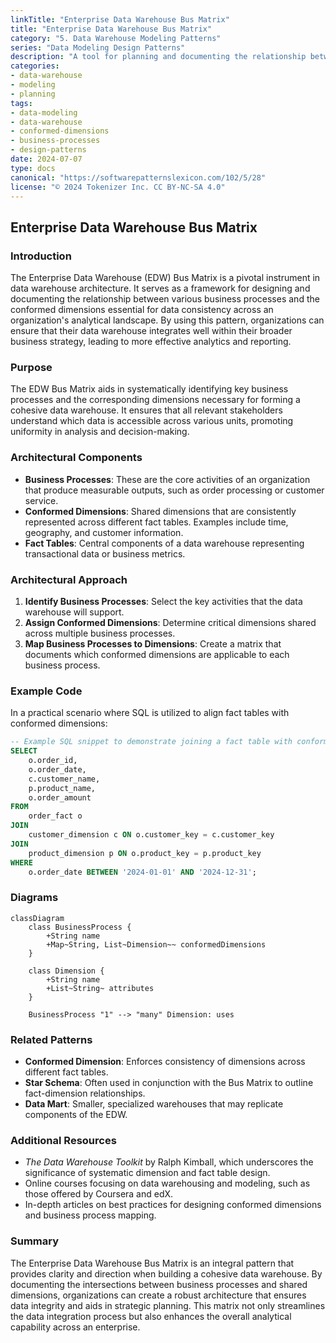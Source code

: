 ```yaml
---
linkTitle: "Enterprise Data Warehouse Bus Matrix"
title: "Enterprise Data Warehouse Bus Matrix"
category: "5. Data Warehouse Modeling Patterns"
series: "Data Modeling Design Patterns"
description: "A tool for planning and documenting the relationship between business processes and shared dimensions."
categories:
- data-warehouse
- modeling
- planning
tags:
- data-modeling
- data-warehouse
- conformed-dimensions
- business-processes
- design-patterns
date: 2024-07-07
type: docs
canonical: "https://softwarepatternslexicon.com/102/5/28"
license: "© 2024 Tokenizer Inc. CC BY-NC-SA 4.0"
---
```


## Enterprise Data Warehouse Bus Matrix

### Introduction
The Enterprise Data Warehouse (EDW) Bus Matrix is a pivotal instrument in data warehouse architecture. It serves as a framework for designing and documenting the relationship between various business processes and the conformed dimensions essential for data consistency across an organization's analytical landscape. By using this pattern, organizations can ensure that their data warehouse integrates well within their broader business strategy, leading to more effective analytics and reporting.

### Purpose
The EDW Bus Matrix aids in systematically identifying key business processes and the corresponding dimensions necessary for forming a cohesive data warehouse. It ensures that all relevant stakeholders understand which data is accessible across various units, promoting uniformity in analysis and decision-making.

### Architectural Components
- **Business Processes**: These are the core activities of an organization that produce measurable outputs, such as order processing or customer service.
- **Conformed Dimensions**: Shared dimensions that are consistently represented across different fact tables. Examples include time, geography, and customer information.
- **Fact Tables**: Central components of a data warehouse representing transactional data or business metrics.

### Architectural Approach
1. **Identify Business Processes**: Select the key activities that the data warehouse will support.
2. **Assign Conformed Dimensions**: Determine critical dimensions shared across multiple business processes.
3. **Map Business Processes to Dimensions**: Create a matrix that documents which conformed dimensions are applicable to each business process.

### Example Code
In a practical scenario where SQL is utilized to align fact tables with conformed dimensions:

```sql
-- Example SQL snippet to demonstrate joining a fact table with conformed dimensions
SELECT 
    o.order_id,
    o.order_date,
    c.customer_name,
    p.product_name,
    o.order_amount
FROM 
    order_fact o
JOIN
    customer_dimension c ON o.customer_key = c.customer_key
JOIN
    product_dimension p ON o.product_key = p.product_key
WHERE 
    o.order_date BETWEEN '2024-01-01' AND '2024-12-31';
```

### Diagrams

```mermaid
classDiagram
    class BusinessProcess {
        +String name
        +Map~String, List~Dimension~~ conformedDimensions
    }
    
    class Dimension {
        +String name
        +List~String~ attributes
    }

    BusinessProcess "1" --> "many" Dimension: uses
```

### Related Patterns
- **Conformed Dimension**: Enforces consistency of dimensions across different fact tables.
- **Star Schema**: Often used in conjunction with the Bus Matrix to outline fact-dimension relationships.
- **Data Mart**: Smaller, specialized warehouses that may replicate components of the EDW.

### Additional Resources
- *The Data Warehouse Toolkit* by Ralph Kimball, which underscores the significance of systematic dimension and fact table design.
- Online courses focusing on data warehousing and modeling, such as those offered by Coursera and edX.
- In-depth articles on best practices for designing conformed dimensions and business process mapping.

### Summary
The Enterprise Data Warehouse Bus Matrix is an integral pattern that provides clarity and direction when building a cohesive data warehouse. By documenting the intersections between business processes and shared dimensions, organizations can create a robust architecture that ensures data integrity and aids in strategic planning. This matrix not only streamlines the data integration process but also enhances the overall analytical capability across an enterprise.
